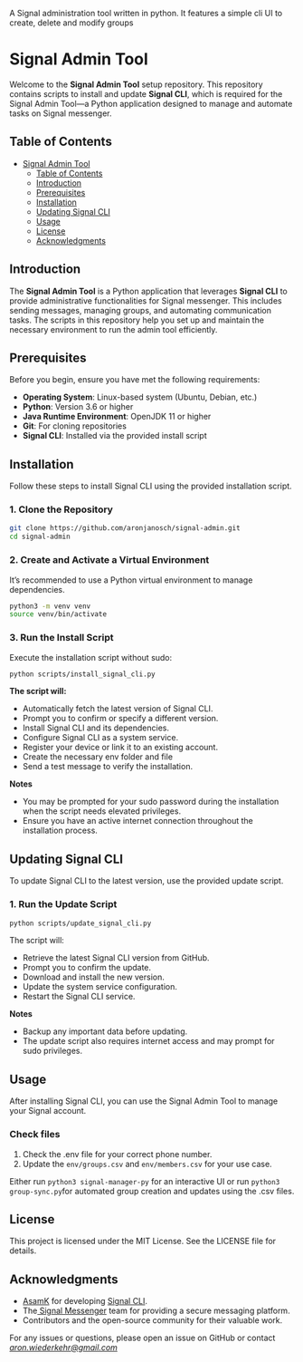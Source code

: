 
A Signal administration tool written in python. It features a simple cli UI to create, delete and modify groups

# Signal Admin Tool

Welcome to the **Signal Admin Tool** setup repository. This repository contains scripts to install and update **Signal CLI**, which is required for the Signal Admin Tool—a Python application designed to manage and automate tasks on Signal messenger.

## Table of Contents

- [Signal Admin Tool](#signal-admin-tool)
  - [Table of Contents](#table-of-contents)
  - [Introduction](#introduction)
  - [Prerequisites](#prerequisites)
  - [Installation](#installation)
  - [Updating Signal CLI](#updating-signal-cli)
  - [Usage](#usage)
  - [License](#license)
  - [Acknowledgments](#acknowledgments)

## Introduction

The **Signal Admin Tool** is a Python application that leverages **Signal CLI** to provide administrative functionalities for Signal messenger. This includes sending messages, managing groups, and automating communication tasks. The scripts in this repository help you set up and maintain the necessary environment to run the admin tool efficiently.

## Prerequisites

Before you begin, ensure you have met the following requirements:

- **Operating System**: Linux-based system (Ubuntu, Debian, etc.)
- **Python**: Version 3.6 or higher
- **Java Runtime Environment**: OpenJDK 11 or higher
- **Git**: For cloning repositories
- **Signal CLI**: Installed via the provided install script

## Installation

Follow these steps to install Signal CLI using the provided installation script.

### 1. Clone the Repository

```bash
git clone https://github.com/aronjanosch/signal-admin.git
cd signal-admin
```

### 2. Create and Activate a Virtual Environment

It’s recommended to use a Python virtual environment to manage dependencies.

```bash
python3 -m venv venv
source venv/bin/activate
```

### 3. Run the Install Script

Execute the installation script without sudo:
```bash
python scripts/install_signal_cli.py
```

**The script will:**

- Automatically fetch the latest version of Signal CLI.
- Prompt you to confirm or specify a different version.
- Install Signal CLI and its dependencies.
- Configure Signal CLI as a system service.
- Register your device or link it to an existing account.
- Create the necessary env folder and file
- Send a test message to verify the installation.

**Notes**

- You may be prompted for your sudo password during the installation when the script needs elevated privileges.
- Ensure you have an active internet connection throughout the installation process.

## Updating Signal CLI

To update Signal CLI to the latest version, use the provided update script.

### 1. Run the Update Script
```bash
python scripts/update_signal_cli.py
```

The script will:

- Retrieve the latest Signal CLI version from GitHub.
- Prompt you to confirm the update.
- Download and install the new version.
- Update the system service configuration.
- Restart the Signal CLI service.

**Notes**
- Backup any important data before updating.
- The update script also requires internet access and may prompt for sudo privileges.

## Usage

After installing Signal CLI, you can use the Signal Admin Tool to manage your Signal account.

### Check files 

1. Check the .env file for your correct phone number.
2. Update the ```env/groups.csv``` and ```env/members.csv``` for your use case.

Either run ```python3 signal-manager-py``` for an interactive UI or run ```python3 group-sync.py```for automated group creation and updates using the .csv files.

## License

This project is licensed under the MIT License. See the LICENSE file for details.

## Acknowledgments

- [AsamK](https://github.com/AsamK) for developing [Signal CLI](https://github.com/AsamK/signal-cli).
- The[ Signal Messenger](https://signal.org/) team for providing a secure messaging platform.
- Contributors and the open-source community for their valuable work.

For any issues or questions, please open an issue on GitHub or contact [*aron.wiederkehr@gmail.com*](aron.wiederkehr@gmail.com)

